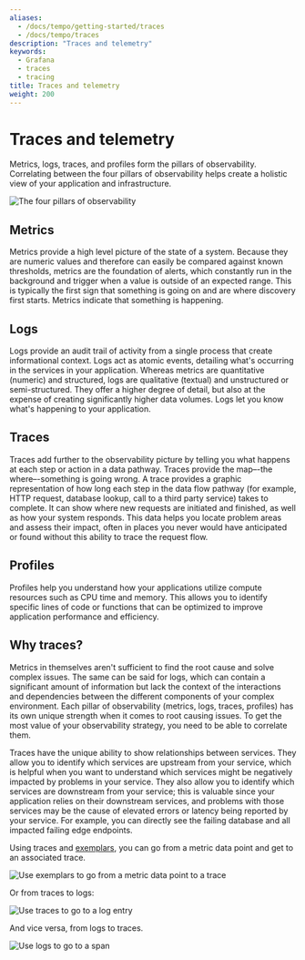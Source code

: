 ```yaml
---
aliases:
  - /docs/tempo/getting-started/traces
  - /docs/tempo/traces
description: "Traces and telemetry"
keywords:
  - Grafana
  - traces
  - tracing
title: Traces and telemetry
weight: 200
---
```


# Traces and telemetry

Metrics, logs, traces, and profiles form the pillars of observability.
Correlating between the four pillars of observability helps create a holistic view of your application and infrastructure.

![The four pillars of observability](/media/docs/tempo/intro/four-pillars-observe.png.png)

## Metrics

Metrics provide a high level picture of the state of a system.
Because they are numeric values and therefore can easily be compared against known thresholds, metrics are the foundation of alerts, which constantly run in the background and trigger when a value is outside of an expected range. This is typically the first sign that something is going on and are where discovery first starts.
Metrics indicate that something is happening.

## Logs

Logs provide an audit trail of activity from a single process that create informational context.
Logs act as atomic events, detailing what's occurring in the services in your application.
Whereas metrics are quantitative (numeric) and structured, logs are qualitative (textual) and unstructured or semi-structured. They offer a higher degree of detail, but also at the expense of creating significantly higher data volumes.
Logs let you know what's happening to your application.


## Traces

Traces add further to the observability picture by telling you what happens at each step or action in a data pathway. Traces provide the map–-the where–-something is going wrong.
A trace provides a graphic representation of how long each step in the data flow pathway (for example, HTTP request, database lookup, call to a third party service) takes to complete.
It can show where new requests are initiated and finished, as well as how your system responds.
This data helps you locate problem areas and assess their impact, often in places you never would have anticipated or found without this ability to trace the request flow.

## Profiles

Profiles help you understand how your applications utilize compute resources such as CPU time and memory.
This allows you to identify specific lines of code or functions that can be optimized to improve application performance and efficiency.

## Why traces?

Metrics in themselves aren't sufficient to find the root cause and solve complex issues.
The same can be said for logs, which can contain a significant amount of information but lack the context of the interactions and dependencies between the different components of your complex environment.
Each pillar of observability (metrics, logs, traces, profiles) has its own unique strength when it comes to root causing issues.
To get the most value of your observability strategy, you need to be able to correlate them.

Traces have the unique ability to show relationships between services. They allow you to identify which services are upstream from your service, which is helpful when you want to understand which services might be negatively impacted by problems in your service. They also allow you to identify which services are downstream from your service; this is valuable since your application relies on their downstream services, and problems with those services may be the cause of elevated errors or latency being reported by your service.
For example, you can directly see the failing database and all impacted failing edge endpoints.

Using traces and [exemplars](https://grafana.com/docs/grafana/next/fundamentals/exemplars/), you can go from a metric data point and get to an associated trace.

![Use exemplars to go from a metric data point to a trace](/media/docs/tempo/intro/exemplar-metric-totrace.png)

Or from traces to logs:

![Use traces to go to a log entry](/media/docs/tempo/intro/tempo-logs-to-traces.png)

And vice versa, from logs to traces.

![Use logs to go to a span](/media/docs/tempo/intro/loki-trace-to-logspng.png)
